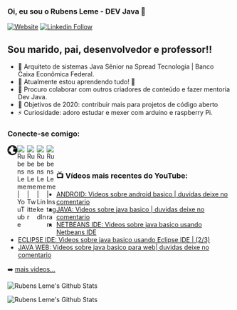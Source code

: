 ### Oi, eu sou o Rubens Leme - DEV Java 👋

[![Website](https://img.shields.io/website?label=In-Rubens-Leme&style=for-the-badge&url=https%3A%2F%2Fcodestackr.com)](https://www.linkedin.com/in/rubens-leme/)
[![Linkedin Follow](https://img.shields.io/twitter/follow/rubenss_leme?color=1DA1F2&logo=twitter&style=for-the-badge)](https://twitter.com/rubenss_leme)


## Sou marido, pai, desenvolvedor e professor!!

- 🔭 Arquiteto de sistemas Java Sênior na Spread Tecnologia | Banco Caixa Econômica Federal.
- 🌱 Atualmente estou aprendendo tudo! 🤣
- 👯 Procuro colaborar com outros criadores de conteúdo e fazer mentoria Dev Java.
- 🥅 Objetivos de 2020: contribuir mais para projetos de código aberto
- ⚡ Curiosidade: adoro estudar e mexer com arduino e raspberry Pi.

### Conecte-se comigo:

[<img align="left" alt="Rubens Leme" width="22px" src="https://raw.githubusercontent.com/iconic/open-iconic/master/svg/globe.svg" />](https://www.linkedin.com/in/rubens-leme/)
[<img align="left" alt="Rubens Leme | YouTube" width="22px" src="https://cdn.jsdelivr.net/npm/simple-icons@v3/icons/youtube.svg" />](https://www.youtube.com/c/RubensLeme)
[<img align="left" alt="Rubens Leme | Twitter" width="22px" src="https://cdn.jsdelivr.net/npm/simple-icons@v3/icons/twitter.svg" />](https://twitter.com/rubenss_leme)
[<img align="left" alt="Rubens Leme | LinkedIn" width="22px" src="https://cdn.jsdelivr.net/npm/simple-icons@v3/icons/linkedin.svg" />](https://www.linkedin.com/in/rubens-leme/)
[<img align="left" alt="Rubens Leme | Instagram" width="22px" src="https://cdn.jsdelivr.net/npm/simple-icons@v3/icons/instagram.svg" />](https://www.instagram.com/rubens.leme/)

<br />
<br />

### 📺 Vídeos mais recentes do YouTube:

<!-- YOUTUBE:START -->
- [ANDROID: Videos sobre android basico  | duvidas deixe no comentario](https://www.youtube.com/watch?v=WhyLX5vowjs&list=PLGwQyeqmEP7ZPWqLNTmwFO1NE9bafjsEe)
- [JAVA: Videos sobre java basico | duvidas deixe no comentario](https://www.youtube.com/watch?v=c2Po4QfuoRU&list=PLGwQyeqmEP7ZAH21Up1_1Tyo1Hj2z32xJ)
- [NETBEANS IDE: Videos sobre java basico usando Netbeans IDE](https://www.youtube.com/watch?v=ASxpFyRSauo&list=PLGwQyeqmEP7bESUEcqycPDOUfkaP_qsoE)
- [ECLIPSE IDE: Videos sobre java basico usando Eclipse IDE | (2/3)](https://www.youtube.com/watch?v=c2Po4QfuoRU&list=PLGwQyeqmEP7ZAH21Up1_1Tyo1Hj2z32xJ)
- [JAVA WEB: Videos sobre java basico para web| duvidas deixe no comentario](https://www.youtube.com/watch?v=r-XFY06CSQs&list=PLGwQyeqmEP7bDFRKdIibAopqrGEymshCo)
<!-- YOUTUBE:END -->

➡️ [mais videos...](https://www.youtube.com/c/RubensLeme/videos)

![Rubens Leme's Github Stats](https://github-readme-stats.vercel.app/api?username=rubenssleme&show_icons=true&theme=radical)

![Rubens Leme's Github Stats](https://github-readme-stats.vercel.app/api/top-langs/?username=rubenssleme)

